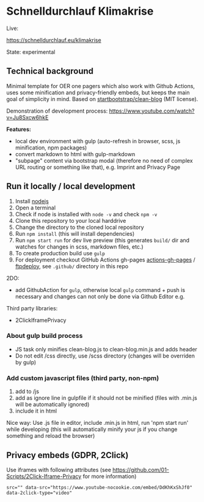 # Schnelldurchlauf Klimakrise

Live:

https://schnelldurchlauf.eu/klimakrise

State: experimental

## Technical background

Minimal template for OER one pagers which also work with Github Actions, uses some minification and privacy-friendly embeds, but keeps the main goal of simplicity in mind. Based on [startbootstrap/clean-blog](https://startbootstrap.com/themes/clean-blog/) (MIT license).

Demonstration of development process: https://www.youtube.com/watch?v=Ju8Sxcw6hkE

**Features:**
- local dev environment with gulp (auto-refresh in browser, scss, js minification, npm packages)
- convert markdown to html with gulp-markdown
- "subpage" content via bootstrap modal (therefore no need of complex URL routing or something like that), e.g. Imprint and Privacy Page

## Run it locally / local development

1. Install [nodejs](https://nodejs.org/en/download/)
1. Open a terminal
1. Check if node is installed with `node -v` and check `npm -v`
1. Clone this repository to your local harddrive
1. Change the directory to the cloned local repository
1. Run `npm install` (this will install dependencies)
1. Run `npm start run` for dev live preview (this generates `build/` dir and watches for changes in scss, markdown files, etc.)
1. To create production build use `gulp`
1. For deployment checkout GitHub Actions gh-pages [actions-gh-pages](https://github.com/peaceiris/actions-gh-pages) / [ftpdeploy](https://github.com/SamKirkland/FTP-Deploy-Action), see `.github/` directory in this repo

2DO:
- add GithubAction for `gulp`, otherwise local `gulp` command + push is necessary and changes can not only be done via Github Editor e.g.

Third party libraries:

- 2ClickIframePrivacy

### About gulp build process

- JS task only minifies clean-blog.js to clean-blog.min.js and adds header
- Do not edit /css directly, use /scss directory (changes will be overriden by gulp)

### Add custom javascript files (third party, non-npm)

1. add to /js
2. add as ignore line in gulpfile if it should not be minified (files with .min.js will be automatically ignored)
3. include it in html

Nice way: Use .js file in editor, include .min.js in html, run 'npm start run' while developing (this will automatically minify your js if you change something and reload the browser)

## Privacy embeds (GDPR, 2Click)

Use iframes with following attributes (see https://github.com/01-Scripts/2Click-Iframe-Privacy for more information)
```
src="" data-src="https://www.youtube-nocookie.com/embed/DdKhKxShJf0" data-2click-type="video"
```
